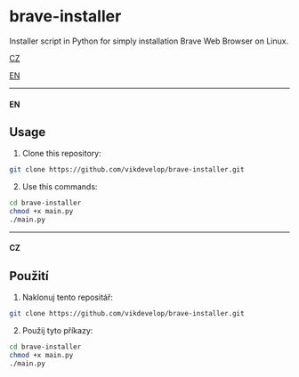 # brave-installer
Installer script in Python for simply installation Brave Web Browser on Linux.

[CZ](https://github.com/vikdevelop/brave-installer/#cz)

[EN](https://github.com/vikdevelop/brave-installer#en)

<hr>

#### EN
## Usage
1. Clone this repository:
```bash
git clone https://github.com/vikdevelop/brave-installer.git
```
2. Use this commands:
```bash
cd brave-installer
chmod +x main.py
./main.py
```

<hr>

#### CZ
## Použití
1. Naklonuj tento repositář:
```bash
git clone https://github.com/vikdevelop/brave-installer.git
```
2. Použij tyto příkazy:
```bash
cd brave-installer
chmod +x main.py
./main.py
```
